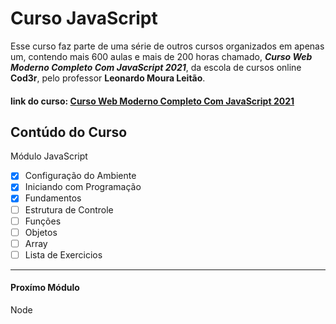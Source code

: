 # Curso JavaScript
Esse curso faz parte de uma série de outros cursos organizados em apenas um, contendo mais 600 aulas e mais de 200 horas chamado, _**Curso Web Moderno Completo Com JavaScript 2021**_, da escola de cursos online **Cod3r**, pelo professor **Leonardo Moura Leitão**.

#### link do curso: [Curso Web Moderno Completo Com JavaScript 2021](https://www.udemy.com/course-dashboard-redirect/?course_id=1465244)

## Contúdo do Curso
Módulo JavaScript

- [X] Configuração do Ambiente
- [X] Iniciando com Programação
- [X] Fundamentos
- [ ] Estrutura de Controle
- [ ] Funções
- [ ] Objetos
- [ ] Array
- [ ] Lista de Exercicios
---
#### Proxímo Módulo
Node

